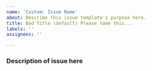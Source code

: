 ```yaml
---
name: 'Custom: Issue Name'
about: Describe this issue template's purpose here.
title: Bad Title (default) Please name this...
labels: ''
assignees: ''

---
```


### Description of issue here
